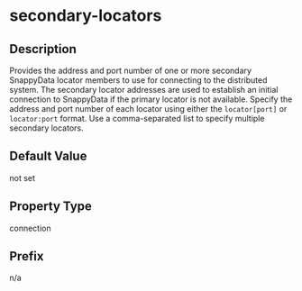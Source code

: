# secondary-locators

## Description

Provides the address and port number of one or more secondary SnappyData locator members to use for connecting to the distributed system. The secondary locator addresses are used to establish an initial connection to SnappyData if the primary locator is not available. Specify the address and port number of each locator using either the `locator[port]` or `locator:port` format. Use a comma-separated list to specify multiple secondary locators.<!-- See <mark> [Thin Client Failover../../deploy_guide/Topics/thin-client-connecting.md#concept_234C554A61E94358B3D7A51A2B1A76F4__section_D2481915F1774B03986F27A34990AB9D). 
To be confirmed</mark>-->

## Default Value

not set

## Property Type

connection

## Prefix

n/a
